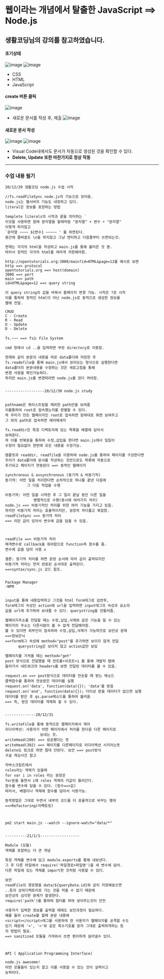 # 웹이라는 개념에서 탈출한 JavaScript ==> Node.js<br>
## 생활코딩님의 강의를 참고하였습니다.

#### 초기상태
![image](https://user-images.githubusercontent.com/60773356/108064584-3f0fa400-70a0-11eb-97b1-b46a652f88bd.png)
![image](https://user-images.githubusercontent.com/60773356/108064674-5a7aaf00-70a0-11eb-9985-8f285815efbf.png)
* CSS
* HTML
* JavaScript


#### create 버튼 클릭
![image](https://user-images.githubusercontent.com/60773356/108064857-96ae0f80-70a0-11eb-9ef8-cebbdd8303fe.png)
* 새로운 문서를 작성 후, 제출
![image](https://user-images.githubusercontent.com/60773356/108064989-bfcea000-70a0-11eb-98e5-d584ffdab398.png)

#### 새로운 문서 작성
![image](https://user-images.githubusercontent.com/60773356/108065066-d2e17000-70a0-11eb-890a-a7fa0d932016.png)
![image](https://user-images.githubusercontent.com/60773356/108065150-eab8f400-70a0-11eb-8843-ae1296d5ab24.png)
* Visual Code내에서도 문서가 자동으로 생성된 것을 확인할 수 있다.
* **Delete, Update 또한 마찬가지로 정상 작동**




---
### 수업 내용 필기
```
20/12/29 생활코딩 node.js 수업 시작

//fs.readFileSync node.js의 기능으로 읽어옴.
node.js는 웹서버의 기능도 내장하고 있다.
literal은 정보를 표현하는 방법

templete literals의 시작과 끝을 의미하는 `
이것을 사용하면 원래 문자열을 할때처럼 "문자열" + 변수 + "문자열"
이렇게 하지않고
`문자열 ~~~~ ${변수} ~~~~~ ' 를 하면된다.
중간에 줄바꿈도 \n을 하지않고 그냥 엔터하고 다음줄부터 쓰면되는것.

현재는 각각의 html을 작성하고 main.js를 통해 불러온 것 뿐.
따라서 정적인 각각의 html를 여러개 저장해야함.

http://opentutorials.org:3000/main?id=HTML&page=12를 예시로 보면
http ==> protocol
opentutorials.org ==> host(domain)
3000 ==> port
main ==> path
id=HTML&page=12 ==> query string

이 query string의 값을 바꿔서 홈페이지 변경 가능. 시작은 ?로 시작
이를 통하여 정적인 html이 아닌 node.js로 동적으로 생성한 정보를 
웹에 전달.

CRUD
C - Create
R - Read
U - Update
D - Delete

fs.~~~ ==> fs는 File System

cmd 창에서 cd ..을 입력하면 부모 directory로 이동함.

현재와 같이 본문의 내용을 따로 data폴더에 저장한 후
fs.readefile을 통해 main.js에서 읽어오는 형식으로 실행한다면
data폴더의 본문내용을 수정하는 것은 새로고침을 통해
변경 사항을 확인가능하다.
하지만 main.js를 변경하려면 node.js를 껐다 켜야함.


------------------20/12/30 node.js study


pathname은 쿼리스트링을 제외한 path만을 보여줌
이를통하여 root로 접속했는지를 판별할 수 있다.
즉 우리가 만든 웹페이지인 root로 접속하면 원래대로 화면 보여주고
그 외의 path로 접속하면 에러메세지

fs.readdir은 특정 디렉토리에 있는 목록을 배열에 담아서 
보여준다.
즉 이를 반복문을 통하여 수정,삽입을 한다면 main.js에서 일일이
수정이 필요없이 한번에 모든 내용을 수정가능.

템플릿과 readdir, readfile을 이용하여 node.js를 통하여 페이지를 구성한다면
우리가 data폴더에 문서를 작성하는 것만으로도 목록에 자동으로
추가되고 페이지가 연동된다 ==> 동적인 웹페이지

synchronous & assynchronous (동기적 & 비동기적)
동기적: 어떤 일을 처리한다면 순차적으로 하나를 끝낸 다음에
          그 다음 작업을 수행

비동기적: 어떤 일을 시작한 후 그 일이 끝날 동안 다른 일을
             병렬적으로 수행(동시에 여러가지 처리)
node.js ==> 비동기적인 처리를 위한 여러 기능을 가지고 있음.
하지만 비동기적 처리는 효율적이지만, 굉장히 까다롭고 복잡함.
readFileSync ==> 동기적 처리
==> 리턴 값이 있어서 변수에 값을 담을 수 있음.



readFile ==> 비동기적 처리
매개변수로 callback을 줘야함으로 function즉 함수를 줌.
변수에 값을 담아 사용 x

결론: 동기적 처리를 하면 문장 순서에 따라 값이 출력되지만
비동기적 처리는 먼저 완료된 순서대로 출력된다.
==>syntax/sync.js 코드 참조.


Package Manager
-NPM


input을 통해 내용입력하고 그것을 html form태그로 감싼후,
form태그의 속성인 action에 url을 입력하면 input태그의 속성과 요소의
값을 url에 추가하여 보내줄 수 있다. querystring을 만들어줌.

웹페이지주소를 전달할 때는 수정,삽입,삭제와 같은 기능을 할 수 있는
페이지의 주소는 다른사람이 볼 수 없게 전달해야함.
볼 수 있다면 외부인이 접속하여 수정,삽입,삭제가 가능하므로 보안상 문제
==>정보은닉
==>form태그 속성에 method="post"를 추가하면 보이지 않게 전달
      querystring은 보이지 않고 action값만 보임

웹페이지를 가져올 때는 method="get"
post 방식으로 전달했을 때 컨트롤+쉬프트+i 를 통해 개발자 탭에 
들어가서 네트워크의 headers를 보면 전달된 데이터를 볼 수 있음.

request.on ==> post방식으로 데이터를 전송할 때 받는 메소드  
콜백함수를 통하여 전송받은 데이터를 실행
request.on('data', function(data){}); 'data'를 받음
request.on('end', function(data){}); 더이상 받을 데이터가 없으면 실행
데이터를 받은 후 qs.parse메소드를 통하여 불러옴
==> 즉, 받은 데이터를 객체화 할 수 있다.


--------------20/12/31

fs.writeFile을 통해 동적으로 웹페이지에서 제어
리다이렉션: 사용자가 어떤 페이지에서 처리를 한다음 다른 페이지로
                보내는 것.
writeHead(200) ==> 성공했다는 뜻
writeHead(302) ==> 페이지를 다른페이지로 리다이렉션 시키라는뜻
delete도 링크로 하면 절대 안된다. 보안 ==> post방식
구글 캐싱사건 참고

자바스크립트에서 
roles라는 객체가 있을때
for var i in roles 라는 문장은
for문을 돌면서 i에 roles 객체의 키값이 들어간다.
함수를 변수에 담을 수 있다. (함수==>값)
따라서, 배열이나 객체에 함수를 담아서 사용가능.

동작방법은 그대로 두면서 내부의 코드를 더 효율적으로 바꾸는 행위
==>Refactoring(리팩토링)



pm2 start main.js --watch --ignore-watch="data/*"


----------21/1/1------------------

Module (모듈)
객체를 포함하는 더 큰 개념

특정 객체를 변수에 담고 module.exports를 통해 내보낸다.
그 후 다른 파일에서 require('파일경로+파일명')을 새 변수에 담아.
다른 파일에 있는 객체를 import한 것처럼 사용할 수 있다.

보안
readFile의 경로명을 data/${queryData.id}와 같이 지정해놓으면
..등의 상위디렉토리로 가는 것을 막을 수 없기 때문에
보안상의 심각한 문제가 발생한다.
require('path')를 통하여 필터를 하여 넣어주는것이 안전

사용자가 입력한 정보를 출력할 때에도 보안과정이 필요하다.
예를 들어 create를 할때 본문 내용에
<script></script>태그를 사용하여 한 사용자가 웹페이지를 공격할 수도
있기 때문에 '<', '>'와 같은 특수기호를 문자 그대로 출력하게하는 등
의 방법이 필요.
==> sanitized 모듈을 가져와서 쓰면 편리하게 걸러낼수 있다.



API ( Application Programming Interface)

node.js awesome!
어떤 모듈들이 있는지 알고 이를 사용할 수 있는 것이 실력이고
능력이다.

```












